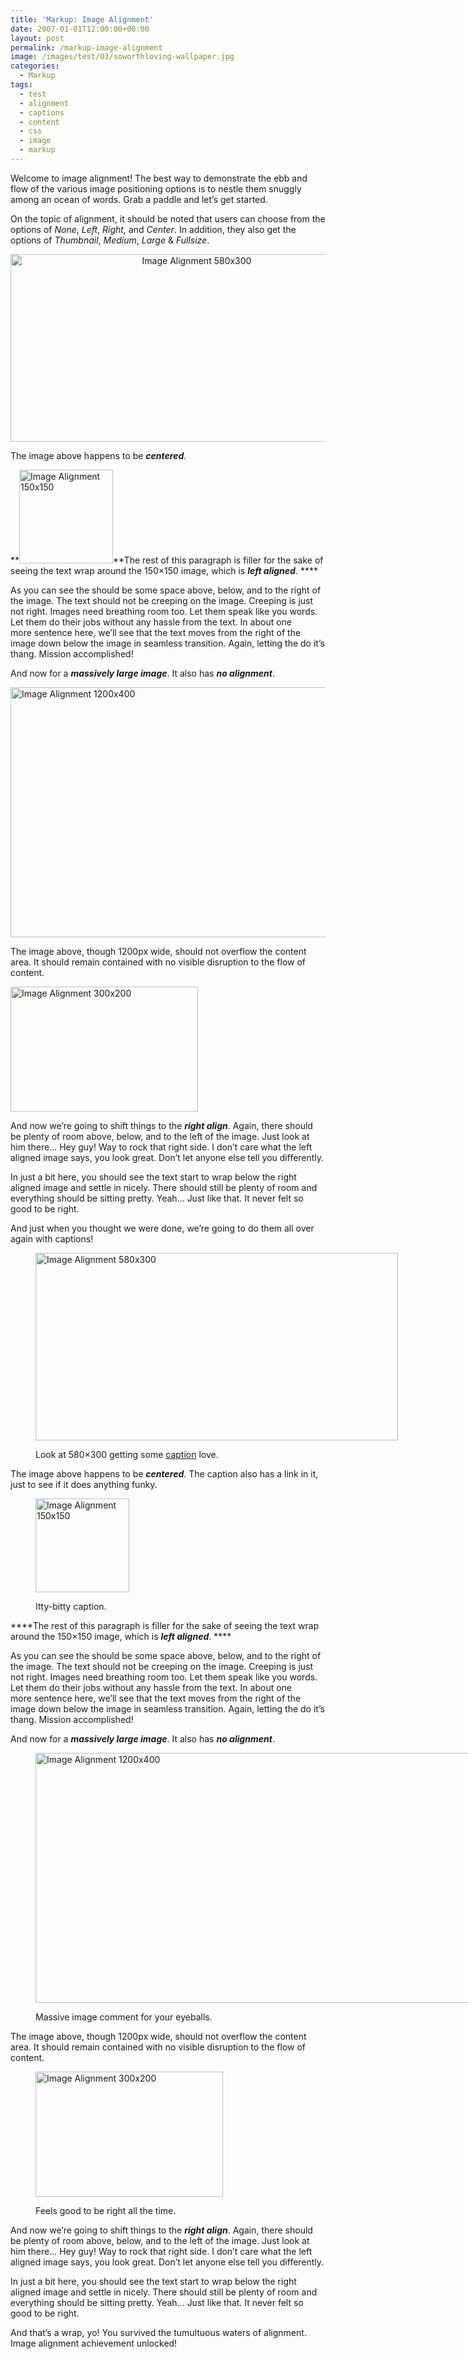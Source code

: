 ```yaml
---
title: 'Markup: Image Alignment'
date: 2007-01-01T12:00:00+00:00
layout: post
permalink: /markup-image-alignment
image: /images/test/03/soworthloving-wallpaper.jpg
categories:
  - Markup
tags:
  - test
  - alignment
  - captions
  - content
  - css
  - image
  - markup
---
```

Welcome to image alignment! The best way to demonstrate the ebb and flow of the various image positioning options is to nestle them snuggly among an ocean of words. Grab a paddle and let’s get started.

On the topic of alignment, it should be noted that users can choose from the options of _None_, _Left_, _Right,_ and _Center_. In addition, they also get the options of _Thumbnail_, _Medium_, _Large_ & _Fullsize_.

<p style="text-align:center;">
  <img class="size-full aligncenter" title="Image Alignment 580x300" alt="Image Alignment 580x300" src="http://michaelnordmeyer.github.io/images/test/03/image-alignment-580x300.jpg" width="580" height="300">
</p>

The image above happens to be _**centered**_.

**<img class="size-full alignleft" title="Image Alignment 150x150" alt="Image Alignment 150x150" src="http://michaelnordmeyer.github.io/images/test/03/image-alignment-150x150.jpg" width="150" height="150">**The rest of this paragraph is filler for the sake of seeing the text wrap around the 150&#215;150 image, which is _**left aligned**_. ****

As you can see the should be some space above, below, and to the right of the image. The text should not be creeping on the image. Creeping is just not right. Images need breathing room too. Let them speak like you words. Let them do their jobs without any hassle from the text. In about one more sentence here, we’ll see that the text moves from the right of the image down below the image in seamless transition. Again, letting the do it’s thang. Mission accomplished!

And now for a _**massively large image**_. It also has _**no alignment**_.

<img class="alignnone" title="Image Alignment 1200x400" alt="Image Alignment 1200x400" src="http://michaelnordmeyer.github.io/images/test/03/image-alignment-1200x4002.jpg" width="1200" height="400">

The image above, though 1200px wide, should not overflow the content area. It should remain contained with no visible disruption to the flow of content.

<img class="size-full alignright" title="Image Alignment 300x200" alt="Image Alignment 300x200" src="http://michaelnordmeyer.github.io/images/test/03/image-alignment-300x200.jpg" width="300" height="200">

And now we’re going to shift things to the _**right align**_. Again, there should be plenty of room above, below, and to the left of the image. Just look at him there… Hey guy! Way to rock that right side. I don’t care what the left aligned image says, you look great. Don’t let anyone else tell you differently.

In just a bit here, you should see the text start to wrap below the right aligned image and settle in nicely. There should still be plenty of room and everything should be sitting pretty. Yeah… Just like that. It never felt so good to be right.

And just when you thought we were done, we’re going to do them all over again with captions!<figure style="width: 580px" class="caption aligncenter">

<img class="size-full" title="Image Alignment 580x300" alt="Image Alignment 580x300" src="http://michaelnordmeyer.github.io/images/test/03/image-alignment-580x300.jpg" width="580" height="300"><figcaption class="caption-text">Look at 580&#215;300 getting some [caption](http://en.support.wordpress.com/images/image-settings/ "Image Settings") love.</figcaption></figure> 

The image above happens to be _**centered**_. The caption also has a link in it, just to see if it does anything funky.<figure style="width: 150px" class="caption alignleft">

<img class="size-full" title="Image Alignment 150x150" alt="Image Alignment 150x150" src="http://michaelnordmeyer.github.io/images/test/03/image-alignment-150x150.jpg" width="150" height="150"><figcaption class="caption-text">Itty-bitty caption.</figcaption></figure> 

****The rest of this paragraph is filler for the sake of seeing the text wrap around the 150&#215;150 image, which is _**left aligned**_. ****

As you can see the should be some space above, below, and to the right of the image. The text should not be creeping on the image. Creeping is just not right. Images need breathing room too. Let them speak like you words. Let them do their jobs without any hassle from the text. In about one more sentence here, we’ll see that the text moves from the right of the image down below the image in seamless transition. Again, letting the do it’s thang. Mission accomplished!

And now for a _**massively large image**_. It also has _**no alignment**_.<figure style="width: 1200px" class="caption alignnone">

<img title="Image Alignment 1200x400" alt="Image Alignment 1200x400" src="http://michaelnordmeyer.github.io/images/test/03/image-alignment-1200x4002.jpg" width="1200" height="400"><figcaption class="caption-text">Massive image comment for your eyeballs.</figcaption></figure> 

The image above, though 1200px wide, should not overflow the content area. It should remain contained with no visible disruption to the flow of content.<figure style="width: 300px" class="caption alignright">

<img class="size-full" title="Image Alignment 300x200" alt="Image Alignment 300x200" src="http://michaelnordmeyer.github.io/images/test/03/image-alignment-300x200.jpg" width="300" height="200"><figcaption class="caption-text">Feels good to be right all the time.</figcaption></figure> 

And now we’re going to shift things to the _**right align**_. Again, there should be plenty of room above, below, and to the left of the image. Just look at him there… Hey guy! Way to rock that right side. I don’t care what the left aligned image says, you look great. Don’t let anyone else tell you differently.

In just a bit here, you should see the text start to wrap below the right aligned image and settle in nicely. There should still be plenty of room and everything should be sitting pretty. Yeah… Just like that. It never felt so good to be right.

And that’s a wrap, yo! You survived the tumultuous waters of alignment. Image alignment achievement unlocked!